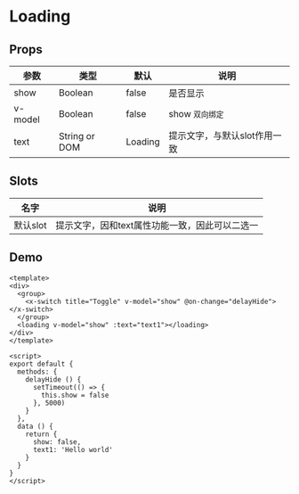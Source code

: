 # Loading

## Props

| 参数         | 类型                 | 默认       | 说明 |
| ----------- | ---------------------- | ---------- | ------- |
| show  | Boolean | false | 是否显示 |
| v-model | Boolean | false |show   `双向绑定` |
| text | String or DOM  | Loading | 提示文字，与默认slot作用一致 |


## Slots

| 名字         | 说明            | 
| ----------- | --------------- | 
| 默认slot | 提示文字，因和text属性功能一致，因此可以二选一 |


## Demo


``` 
<template>
<div>
  <group>
    <x-switch title="Toggle" v-model="show" @on-change="delayHide"></x-switch>
  </group>
  <loading v-model="show" :text="text1"></loading>
</div>
</template>

<script>
export default {
  methods: {
    delayHide () {
      setTimeout(() => {
        this.show = false
      }, 5000)
    }
  },
  data () {
    return {
      show: false,
      text1: 'Hello world'
    }
  }
}
</script>
```